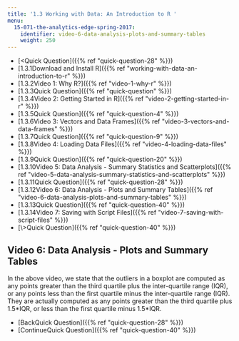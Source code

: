 ```yaml
---
title: '1.3 Working with Data: An Introduction to R '
menu:
  15-071-the-analytics-edge-spring-2017:
    identifier: video-6-data-analysis-plots-and-summary-tables
    weight: 250
---
```

*   [<Quick Question]({{% ref "quick-question-28" %}})
*   [1.3.1Download and Install R]({{% ref "working-with-data-an-introduction-to-r" %}})
*   [1.3.2Video 1: Why R?]({{% ref "video-1-why-r" %}})
*   [1.3.3Quick Question]({{% ref "quick-question" %}})
*   [1.3.4Video 2: Getting Started in R]({{% ref "video-2-getting-started-in-r" %}})
*   [1.3.5Quick Question]({{% ref "quick-question-4" %}})
*   [1.3.6Video 3: Vectors and Data Frames]({{% ref "video-3-vectors-and-data-frames" %}})
*   [1.3.7Quick Question]({{% ref "quick-question-9" %}})
*   [1.3.8Video 4: Loading Data Files]({{% ref "video-4-loading-data-files" %}})
*   [1.3.9Quick Question]({{% ref "quick-question-20" %}})
*   [1.3.10Video 5: Data Analysis - Summary Statistics and Scatterplots]({{% ref "video-5-data-analysis-summary-statistics-and-scatterplots" %}})
*   [1.3.11Quick Question]({{% ref "quick-question-28" %}})
*   [1.3.12Video 6: Data Analysis - Plots and Summary Tables]({{% ref "video-6-data-analysis-plots-and-summary-tables" %}})
*   [1.3.13Quick Question]({{% ref "quick-question-40" %}})
*   [1.3.14Video 7: Saving with Script Files]({{% ref "video-7-saving-with-script-files" %}})
*   [\\>Quick Question]({{% ref "quick-question-40" %}})

Video 6: Data Analysis - Plots and Summary Tables
-------------------------------------------------

In the above video, we state that the outliers in a boxplot are computed as any points greater than the third quartile plus the inter-quartile range (IQR), or any points less than the first quartile minus the inter-quartile range (IQR). They are actually computed as any points greater than the third quartile plus 1.5\*IQR, or less than the first quartile minus 1.5\*IQR. 

*   [BackQuick Question]({{% ref "quick-question-28" %}})
*   [ContinueQuick Question]({{% ref "quick-question-40" %}})